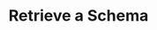 ---
title: Retrieve a Schema
excerpt: Retrieve an existing schema by providing the schema's ID.
api:
  file: openapi (2).json
  operationId: get_schema_by_id
hidden: false
---